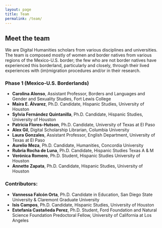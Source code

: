 ```yaml
---
layout: page
title: Team
permalink: /team/
---
```


## Meet the team

We are Digital Humanities scholars from various disciplines and universities. The team is composed mostly of women and border natives from various regions of the Mexico-U.S. border; the few who are not border natives have experienced this borderland, particularly and closely, through their lived experiences with (im)migration procedures and/or in their research.

### Phase 1 (Mexico-U.S. Borderlands)

- **Carolina Alonso**, Assistant Professor, Borders and Languages and Gender and Sexuality Studies, Fort Lewis College
- **Maira E. Álvarez**, Ph.D. Candidate, Hispanic Studies, University of Houston
- **Sylvia Fernández Quintanilla**, Ph.D. Candidate, Hispanic Studies, University of Houston
- **Patricia Flores-Hutson**, Ph.D. Candidate, University of Texas at El Paso
- **Alex Gil**, Digital Scholarship Librarian, Columbia University
- **Laura Gonzales**, Assistant Professor, English Department, University of Texas at El Paso
- **Aurelio Meza**, Ph.D. Candidate, Humanities, Concordia University
- **Rubria Rocha de Luna**, Ph.D. Candidate, Hispanic Studies Texas A & M
- **Verónica Romero**, Ph.D. Student, Hispanic Studies University of Houston
- **Annette Zapata**, Ph.D. Candidate, Hispanic Studies, University of Houston

### Contributors:

- **Vannessa Falcón Orta**, Ph.D. Candidate in Education, San Diego State University & Claremont Graduate University
- **Isis Campos**, Ph.D. Candidate, Hispanic Studies, University of Houston
- **Estefanía Castañeda Perez**, Ph.D. Student, Ford Foundation and Natural Science Foundation Predoctoral Fellow, University of California at Los Angeles
